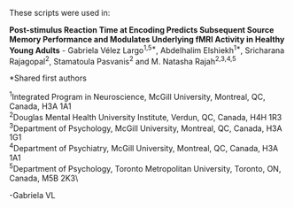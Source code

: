 These scripts were used in:

**Post-stimulus Reaction Time at Encoding Predicts Subsequent Source Memory Performance and Modulates Underlying fMRI Activity in Healthy Young Adults** - Gabriela Vélez Largo<sup>1,5*</sup>, Abdelhalim Elshiekh<sup>1*</sup>, Sricharana Rajagopal<sup>2</sup>, Stamatoula Pasvanis<sup>2</sup> and M. Natasha Rajah<sup>2,3,4,5</sup>

*Shared first authors

<sup>1</sup>Integrated Program in Neuroscience, McGill University, Montreal, QC, Canada, H3A 1A1\
<sup>2</sup>Douglas Mental Health University Institute, Verdun, QC, Canada, H4H 1R3\
<sup>3</sup>Department of Psychology, McGill University, Montreal, QC, Canada, H3A 1G1\
<sup>4</sup>Department of Psychiatry, McGill University, Montreal, QC, Canada, H3A 1A1\
<sup>5</sup>Department of Psychology, Toronto Metropolitan University, Toronto, ON, Canada, M5B 2K3\

-Gabriela VL
